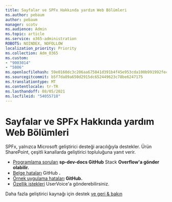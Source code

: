 ```yaml
---
title: Sayfalar ve SPFx Hakkında yardım Web Bölümleri
ms.author: pebaum
author: pebaum
manager: scotv
ms.audience: Admin
ms.topic: article
ms.service: o365-administration
ROBOTS: NOINDEX, NOFOLLOW
localization_priority: Priority
ms.collection: Adm_O365
ms.custom:
- "9003014"
- "5806"
ms.openlocfilehash: 59e0160dc3c206aa675841d391b4f45e953cda100b991992fe4668d697c9e069
ms.sourcegitcommit: b5f7da89a650d2915dc652449623c78be6247175
ms.translationtype: MT
ms.contentlocale: tr-TR
ms.lasthandoff: 08/05/2021
ms.locfileid: "54055718"
---
```

# <a name="help-with-spfx-pages-and-web-parts"></a>Sayfalar ve SPFx Hakkında yardım Web Bölümleri

SPFx, yalnızca Microsoft geliştirici desteği aracılığıyla destekler. Ürün SharePoint, çeşitli kanallarda geliştirici topluluğuna yanıt verir.

- [Programlama soruları](https://docs.microsoft.com/sharepoint/dev/support-feedback#programming-questions) **sp-dev-docs GitHub** Stack **Overflow'a gönder olabilir.**
- [Belge hataları](https://docs.microsoft.com/sharepoint/dev/support-feedback#documentation-bugs) GitHub **.**
- [Örnek uygulama hataları](https://docs.microsoft.com/sharepoint/dev/support-feedback#sample-application-bugs) **GitHub.**
- [Özellik istekleri](https://docs.microsoft.com/sharepoint/dev/support-feedback#feature-requests)  UserVoice'a gönderebilirsiniz.

Daha fazla geliştirici kaynağı için destek  [ve geri & bakın](https://docs.microsoft.com/sharepoint/dev/support-feedback)
